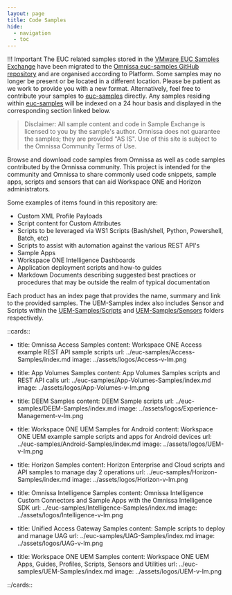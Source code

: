 ```yaml
---
layout: page
title: Code Samples
hide:
  - navigation
  - toc
---
```

!!! Important
    The EUC related samples stored in the [VMware EUC Samples Exchange](https://code.vmware.com/vmware-samples) have been migrated to the [Omnissa euc-samples GitHub repository](https://github.com/euc-oss/euc-samples) and are organised according to Platform. Some samples may no longer be present or be located in a different location. Please be patient as we work to provide you with a new format. Alternatively, feel free to contribute your samples to [euc-samples](https://github.com/euc-oss/euc-samples) directly.
    Any samples residing within [euc-samples](https://github.com/euc-oss/euc-samples) will be indexed on a 24 hour basis and displayed in the corresponding section linked below.

> Disclaimer: All sample content and code in Sample Exchange is licensed to you by the sample's author. Omnissa does not guarantee the samples; they are provided "AS IS". Use of this site is subject to the Omnissa Community Terms of Use.

Browse and download code samples from Omnissa as well as code samples contributed by the Omnissa community. This project is intended for the community and Omnissa to share commonly used code snippets, sample apps, scripts and sensors that can aid Workspace ONE and Horizon administrators. 

Some examples of items found in this repository are:

* Custom XML Profile Payloads
* Script content for Custom Attributes
* Scripts to be leveraged via WS1 Scripts (Bash/shell, Python, Powershell, Batch, etc)
* Scripts to assist with automation against the various REST API's
* Sample Apps
* Workspace ONE Intelligence Dashboards
* Application deployment scripts and how-to guides
* Markdown Documents describing suggested best practices or procedures that may be outside the realm of typical documentation

Each product has an index page that provides the name, summary and link to the provided samples. The UEM-Samples index also includes Sensor and Scripts within the [UEM-Samples/Scripts](https://github.com/euc-oss/euc-samples/tree/main/UEM-Samples/Scripts) and [UEM-Samples/Sensors](https://github.com/euc-oss/euc-samples/tree/main/UEM-Samples/Sensors) folders respectively.

::cards::

- title: Omnissa Access Samples
  content: Workspace ONE Access example REST API sample scripts
  url: ../euc-samples/Access-Samples/index.md
  image: ../assets/logos/Access-v-lm.png

- title: App Volumes Samples
  content: App Volumes Samples scripts and REST API calls
  url: ../euc-samples/App-Volumes-Samples/index.md
  image: ../assets/logos/App-Volumes-v-lm.png

- title: DEEM Samples
  content: DEEM Sample scripts
  url: ../euc-samples/DEEM-Samples/index.md
  image: ../assets/logos/Experience-Management-v-lm.png

- title: Workspace ONE UEM Samples for Android
  content: Workspace ONE UEM example sample scripts and apps for Android devices
  url: ../euc-samples/Android-Samples/index.md
  image: ../assets/logos/UEM-v-lm.png

- title: Horizon Samples
  content: Horizon Enterprise and Cloud scripts and API samples to manage day 2 operations
  url: ../euc-samples/Horizon-Samples/index.md
  image: ../assets/logos/Horizon-v-lm.png

- title: Omnissa Intelligence Samples
  content: Omnissa Intelligence Custom Connectors and Sample Apps with the Omnissa Intelligence SDK
  url: ../euc-samples/Intelligence-Samples/index.md
  image: ../assets/logos/Intelligence-v-lm.png

- title: Unified Access Gateway Samples
  content: Sample scripts to deploy and manage UAG
  url: ../euc-samples/UAG-Samples/index.md
  image: ../assets/logos/UAG-v-lm.png

- title: Workspace ONE UEM Samples
  content: Workspace ONE UEM Apps, Guides, Profiles, Scripts, Sensors and Utilities
  url: ../euc-samples/UEM-Samples/index.md
  image: ../assets/logos/UEM-v-lm.png

::/cards::
